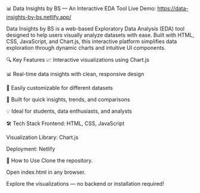 📊 Data Insights by BS — An Interactive EDA Tool
Live Demo: https://data-insights-by-bs.netlify.app/

Data Insights by BS is a web-based Exploratory Data Analysis (EDA) tool designed to help users visually analyze datasets with ease. Built with HTML, CSS, JavaScript, and Chart.js, this interactive platform simplifies data exploration through dynamic charts and intuitive UI components.

🔍 Key Features
📈 Interactive visualizations using Chart.js

📊 Real-time data insights with clean, responsive design

🔄 Easily customizable for different datasets

🧠 Built for quick insights, trends, and comparisons

💡 Ideal for students, data enthusiasts, and analysts

🛠️ Tech Stack
Frontend: HTML, CSS, JavaScript

Visualization Library: Chart.js

Deployment: Netlify

🚀 How to Use
Clone the repository.

Open index.html in any browser.

Explore the visualizations — no backend or installation required!

